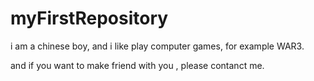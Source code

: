 # myFirstRepository
i am a chinese boy, and i like play computer games, for example WAR3.

and if you want to make friend with you , please contanct me.
